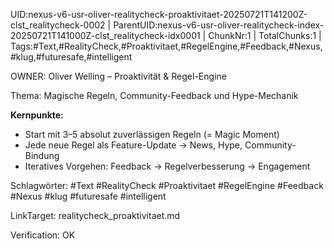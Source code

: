 UID:nexus-v6-usr-oliver-realitycheck-proaktivitaet-20250721T141200Z-clst_realitycheck-0002 | ParentUID:nexus-v6-usr-oliver-realitycheck-index-20250721T141000Z-clst_realitycheck-idx0001 | ChunkNr:1 | TotalChunks:1 | Tags:#Text,#RealityCheck,#Proaktivitaet,#RegelEngine,#Feedback,#Nexus,#klug,#futuresafe,#intelligent

OWNER: Oliver Welling – Proaktivität & Regel-Engine

Thema: Magische Regeln, Community-Feedback und Hype-Mechanik

**Kernpunkte:**  
- Start mit 3–5 absolut zuverlässigen Regeln (= Magic Moment)  
- Jede neue Regel als Feature-Update → News, Hype, Community-Bindung  
- Iteratives Vorgehen: Feedback → Regelverbesserung → Engagement  

Schlagwörter: #Text #RealityCheck #Proaktivitaet #RegelEngine #Feedback #Nexus #klug #futuresafe #intelligent

LinkTarget: realitycheck_proaktivitaet.md  

Verification: OK
